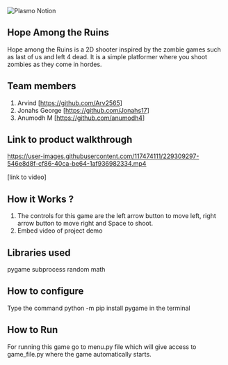 ![Plasmo Notion](https://user-images.githubusercontent.com/64391274/219694678-8f1a2829-b0b2-41de-9152-4c4a4e43c2d5.png)



## Hope Among the Ruins
Hope among the Ruins is a 2D shooter inspired by the zombie games such as last of us and left 4 dead.
It is a simple platformer where you shoot zombies as they come in hordes. 



## Team members
1. Arvind [https://github.com/Arv2565]
2. Jonahs George [https://github.com/Jonahs17]
3. Anumodh M [https://github.com/anumodh4]
## Link to product walkthrough


https://user-images.githubusercontent.com/117474111/229309297-546e8d8f-cf86-40ca-be64-1af936982334.mp4

[link to video]
## How it Works ?
1. The controls for this game are the left arrow button to move left, right arrow button to move right and Space to shoot.
2. Embed video of project demo
## Libraries used
pygame
subprocess
random
math
## How to configure
Type the command python -m pip install pygame in the terminal
## How to Run
For running this game go to menu.py file which will give access to game_file.py where the game automatically starts.
